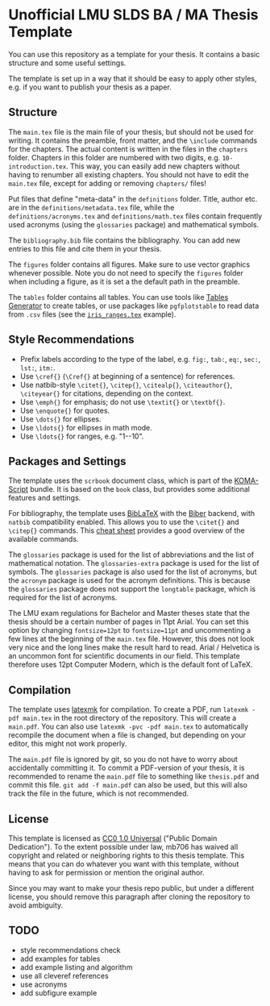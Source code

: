 # Unofficial LMU SLDS BA / MA Thesis Template

You can use this repository as a template for your thesis.
It contains a basic structure and some useful settings.

The template is set up in a way that it should be easy to apply other styles, e.g. if you want to publish your thesis as a paper.

## Structure

The `main.tex` file is the main file of your thesis, but should not be used for writing.
It contains the preamble, front matter, and the `\include` commands for the chapters.
The actual content is written in the files in the `chapters` folder.
Chapters in this folder are numbered with two digits, e.g. `10-introduction.tex`.
This way, you can easily add new chapters without having to renumber all existing chapters.
You should not have to edit the `main.tex` file, except for adding or removing `chapters/` files!

Put files that define "meta-data" in the `definitions` folder. Title, author etc. are in the `definitions/metadata.tex` file, while the `definitions/acronyms.tex` and `definitions/math.tex` files contain frequently used acronyms (using the `glossaries` package) and mathematical symbols.

The `bibliography.bib` file contains the bibliography.
You can add new entries to this file and cite them in your thesis.

The `figures` folder contains all figures.
Make sure to use vector graphics whenever possible.
Note you do not need to specify the `figures` folder when including a figure, as it is set a the default path in the preamble.

The `tables` folder contains all tables.
You can use tools like [Tables Generator](https://www.tablesgenerator.com/) to create tables, or use packages like `pgfplotstable` to read data from `.csv` files (see the [`iris_ranges.tex`](tables/iris_ranges.tex) example).

## Style Recommendations

* Prefix labels according to the type of the label, e.g. `fig:`, `tab:`, `eq:`, `sec:`, `lst:`, `itm:`.
* Use `\cref{}` (`\Cref{}` at beginning of a sentence) for references.
* Use natbib-style `\citet{}`, `\citep{}`, `\citealp{}`, `\citeauthor{}`, `\citeyear{}` for citations, depending on the context.
* Use `\emph{}` for emphasis; do not use `\textit{}` or `\textbf{}`.
* Use `\enquote{}` for quotes.
* Use `\dots{}` for ellipses.
* Use `\ldots{}` for ellipses in math mode.
* Use `\ldots{}` for ranges, e.g. "1--10".

## Packages and Settings

The template uses the `scrbook` document class, which is part of the [KOMA-Script](https://www.ctan.org/pkg/koma-script) bundle. It is based on the `book` class, but provides some additional features and settings.

For bibliography, the template uses [BibLaTeX](https://www.ctan.org/pkg/biblatex) with the [Biber](https://www.ctan.org/pkg/biber) backend, with `natbib` compatibility enabled. This allows you to use the `\citet{}` and `\citep{}` commands. This [cheat sheet](http://tug.ctan.org/info/biblatex-cheatsheet/biblatex-cheatsheet.pdf) provides a good overview of the available commands.

The `glossaries` package is used for the list of abbreviations and the list of mathematical notation. The `glossaries-extra` package is used for the list of symbols. The `glossaries` package is also used for the list of acronyms, but the `acronym` package is used for the acronym definitions. This is because the `glossaries` package does not support the `longtable` package, which is required for the list of acronyms.

The LMU exam regulations for Bachelor and Master theses state that the thesis should be a certain number of pages in 11pt Arial.
You can set this option by changing `fontsize=12pt` to `fontsize=11pt` and uncommenting a few lines at the beginning of the `main.tex` file.
However, this does not look very nice and the long lines make the result hard to read.
Arial / Helvetica is an uncommon font for scientific documents in our field.
This template therefore uses 12pt Computer Modern, which is the default font of LaTeX.

## Compilation

The template uses [latexmk](https://www.ctan.org/pkg/latexmk/) for compilation.
To create a PDF, run `latexmk -pdf main.tex` in the root directory of the repository.
This will create a `main.pdf`.
You can also use `latexmk -pvc -pdf main.tex` to automatically recompile the document when a file is changed, but depending on your editor, this might not work properly.

The `main.pdf` file is ignored by git, so you do not have to worry about accidentally committing it.
To commit a PDF-version of your thesis, it is recommended to rename the `main.pdf` file to something like `thesis.pdf` and commit this file.
`git add -f main.pdf` can also be used, but this will also track the file in the future, which is not recommended.

## License

This template is licensed as [CC0 1.0 Universal](https://creativecommons.org/publicdomain/zero/1.0/) ("Public Domain Dedication").
To the extent possible under law, mb706 has waived all copyright and related or neighboring rights to this thesis template.
This means that you can do whatever you want with this template, without having to ask for permission or mention the original author.

Since you may want to make your thesis repo public, but under a different license, you should remove this paragraph after cloning the repository to avoid ambiguity.

## TODO

* style recommendations check
* add examples for tables
* add example listing and algorithm
* use all cleveref references
* use acronyms
* add subfigure example
